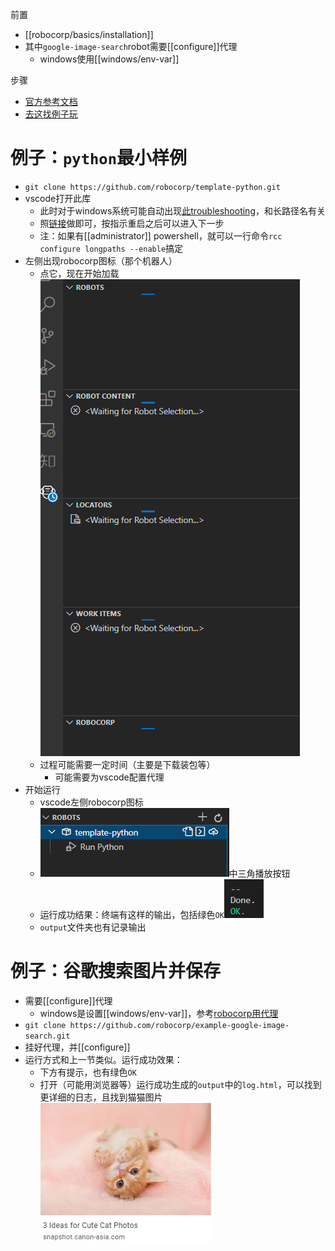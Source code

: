 前置
- [[robocorp/basics/installation]]
- 其中`google-image-search`robot需要[[configure]]代理
  - windows使用[[windows/env-var]]

步骤
- [官方参考文档](https://robocorp.com/docs/setup/robot-structure)
- [去这找例子玩](https://robocorp.com/portal/)
# 例子：`python`最小样例
- `git clone https://github.com/robocorp/template-python.git`
- vscode打开此库
    - 此时对于windows系统可能自动出现[此troubleshooting](https://robocorp.com/docs/troubleshooting/windows-long-path)，和长路径名有关
    - 照[链接](https://robocorp.com/docs/troubleshooting/windows-long-path)做即可，按指示重启之后可以进入下一步
    - 注：如果有[[administrator]] powershell，就可以一行命令`rcc configure longpaths --enable`搞定
- 左侧出现robocorp图标（那个机器人）
  - 点它，现在开始加载![](my-first-robot.png)
  - 过程可能需要一定时间（主要是下载装包等）
    - 可能需要为vscode配置代理
- 开始运行
  - vscode左侧robocorp图标
  - ![](start.png)中三角播放按钮
  - 运行成功结果：终端有这样的输出，包括绿色`OK`![](success-terminal.png)
  - `output`文件夹也有记录输出
# 例子：谷歌搜索图片并保存
- 需要[[configure]]代理
  - windows是设置[[windows/env-var]]，参考[robocorp用代理](https://robocorp.com/docs/troubleshooting/firewall-and-proxies)
- `git clone https://github.com/robocorp/example-google-image-search.git`
- 挂好代理，并[[configure]]
- 运行方式和上一节类似。运行成功效果：
  - 下方有提示，也有绿色`OK`
  - 打开（可能用浏览器等）运行成功生成的`output`中的`log.html`，可以找到更详细的日志，且找到猫猫图片![](cat.png)